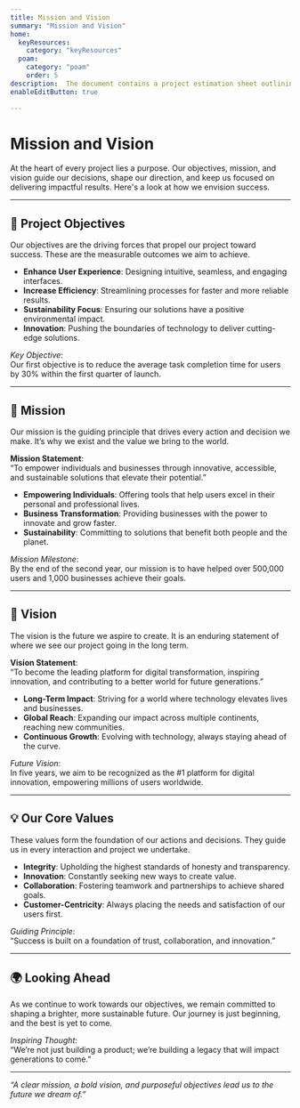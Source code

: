 ```yaml
---
title: Mission and Vision
summary: "Mission and Vision"
home:
  keyResources:
    category: "keyResources"
  poam:
    category: "poam"
    order: 5
description:  The document contains a project estimation sheet outlining tasks,effort hours, and timelines across key phases like analysis,design, development, testing, and project management. It includes metrics such as confidence factors, consumed hours, and completion dates.
enableEditButton: true

---
```

# Mission and Vision

At the heart of every project lies a purpose. Our objectives, mission, and vision guide our decisions, shape our direction, and keep us focused on delivering impactful results. Here's a look at how we envision success.

---

## 🎯 Project Objectives

Our objectives are the driving forces that propel our project toward success. These are the measurable outcomes we aim to achieve.

- **Enhance User Experience**: Designing intuitive, seamless, and engaging interfaces.
- **Increase Efficiency**: Streamlining processes for faster and more reliable results.
- **Sustainability Focus**: Ensuring our solutions have a positive environmental impact.
- **Innovation**: Pushing the boundaries of technology to deliver cutting-edge solutions.

*Key Objective*:  
Our first objective is to reduce the average task completion time for users by 30% within the first quarter of launch.

---

## 🚀 Mission

Our mission is the guiding principle that drives every action and decision we make. It’s why we exist and the value we bring to the world.

**Mission Statement**:  
“To empower individuals and businesses through innovative, accessible, and sustainable solutions that elevate their potential.”

- **Empowering Individuals**: Offering tools that help users excel in their personal and professional lives.
- **Business Transformation**: Providing businesses with the power to innovate and grow faster.
- **Sustainability**: Committing to solutions that benefit both people and the planet.

*Mission Milestone*:  
By the end of the second year, our mission is to have helped over 500,000 users and 1,000 businesses achieve their goals.

---

## 🌱 Vision

The vision is the future we aspire to create. It is an enduring statement of where we see our project going in the long term.

**Vision Statement**:  
“To become the leading platform for digital transformation, inspiring innovation, and contributing to a better world for future generations.”

- **Long-Term Impact**: Striving for a world where technology elevates lives and businesses.
- **Global Reach**: Expanding our impact across multiple continents, reaching new communities.
- **Continuous Growth**: Evolving with technology, always staying ahead of the curve.

*Future Vision*:  
In five years, we aim to be recognized as the #1 platform for digital innovation, empowering millions of users worldwide.

---

## 💡 Our Core Values

These values form the foundation of our actions and decisions. They guide us in every interaction and project we undertake.

- **Integrity**: Upholding the highest standards of honesty and transparency.
- **Innovation**: Constantly seeking new ways to create value.
- **Collaboration**: Fostering teamwork and partnerships to achieve shared goals.
- **Customer-Centricity**: Always placing the needs and satisfaction of our users first.

*Guiding Principle*:  
“Success is built on a foundation of trust, collaboration, and innovation.”

---

## 🌍 Looking Ahead

As we continue to work towards our objectives, we remain committed to shaping a brighter, more sustainable future. Our journey is just beginning, and the best is yet to come.

*Inspiring Thought*:  
“We’re not just building a product; we’re building a legacy that will impact generations to come.”

---

*“A clear mission, a bold vision, and purposeful objectives lead us to the future we dream of.”*
